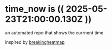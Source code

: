 # time_now is (( 2025-05-23T21:00:00.130Z ))

an automated repo that shows the currnent time

inspired by [breakingheatmap](https://github.com/breakingheatmap/breakingheatmap)